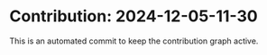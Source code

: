 # Contribution: 2024-12-05-11-30
This is an automated commit to keep the contribution graph active.
